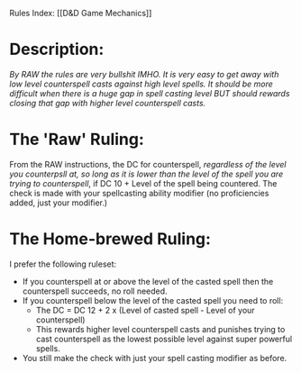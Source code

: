 Rules Index: [[D&D Game Mechanics]]
# Description:
*By RAW the rules are very bullshit IMHO. It is very easy to get away with low level counterspell casts against high level spells. It should be more difficult when there is a huge gap in spell casting level BUT should rewards closing that gap with higher level counterspell casts.*
# The 'Raw' Ruling:
From the RAW instructions, the DC for counterspell, *regardless of the level you counterpsll at, so long as it is lower than the level of the spell you are trying to counterspell*, if DC 10 + Level of the spell being countered. The check is made with your spellcasting ability modifier (no proficiencies added, just your modifier.)
# The Home-brewed Ruling:
I prefer the following ruleset:
-  If you counterspell at or above the level of the casted spell then the counterspell succeeds, no roll needed.
-  If you counterspell below the level of the casted spell you need to roll:
	-  The DC = DC 12 + 2 x (Level of casted spell - Level of your counterspell)
	-  This rewards higher level counterspell casts and punishes trying to cast counterspell as the lowest possible level against super powerful spells. 
-  You still make the check with just your spell casting modifier as before. 